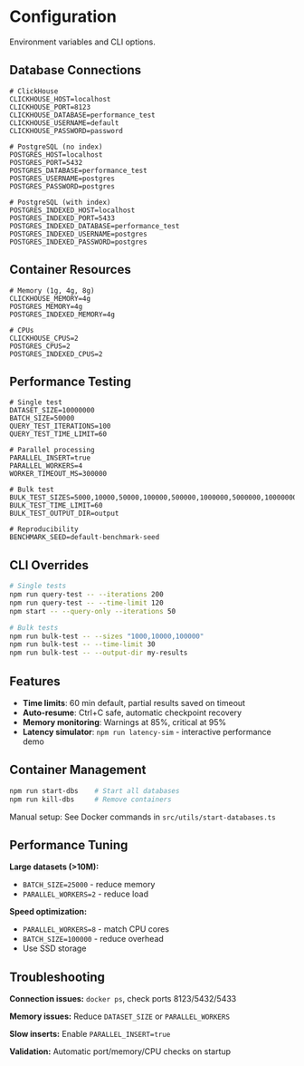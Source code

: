 # Configuration

Environment variables and CLI options.

## Database Connections

```env
# ClickHouse
CLICKHOUSE_HOST=localhost
CLICKHOUSE_PORT=8123
CLICKHOUSE_DATABASE=performance_test
CLICKHOUSE_USERNAME=default
CLICKHOUSE_PASSWORD=password

# PostgreSQL (no index)
POSTGRES_HOST=localhost
POSTGRES_PORT=5432
POSTGRES_DATABASE=performance_test
POSTGRES_USERNAME=postgres
POSTGRES_PASSWORD=postgres

# PostgreSQL (with index)
POSTGRES_INDEXED_HOST=localhost
POSTGRES_INDEXED_PORT=5433
POSTGRES_INDEXED_DATABASE=performance_test
POSTGRES_INDEXED_USERNAME=postgres
POSTGRES_INDEXED_PASSWORD=postgres
```

## Container Resources

```env
# Memory (1g, 4g, 8g)
CLICKHOUSE_MEMORY=4g
POSTGRES_MEMORY=4g
POSTGRES_INDEXED_MEMORY=4g

# CPUs
CLICKHOUSE_CPUS=2
POSTGRES_CPUS=2
POSTGRES_INDEXED_CPUS=2
```

## Performance Testing

```env
# Single test
DATASET_SIZE=10000000
BATCH_SIZE=50000
QUERY_TEST_ITERATIONS=100
QUERY_TEST_TIME_LIMIT=60

# Parallel processing
PARALLEL_INSERT=true
PARALLEL_WORKERS=4
WORKER_TIMEOUT_MS=300000

# Bulk test
BULK_TEST_SIZES=5000,10000,50000,100000,500000,1000000,5000000,10000000,25000000
BULK_TEST_TIME_LIMIT=60
BULK_TEST_OUTPUT_DIR=output

# Reproducibility
BENCHMARK_SEED=default-benchmark-seed
```

## CLI Overrides

```bash
# Single tests
npm run query-test -- --iterations 200
npm run query-test -- --time-limit 120
npm start -- --query-only --iterations 50

# Bulk tests
npm run bulk-test -- --sizes "1000,10000,100000"
npm run bulk-test -- --time-limit 30
npm run bulk-test -- --output-dir my-results
```

## Features

- **Time limits**: 60 min default, partial results saved on timeout
- **Auto-resume**: Ctrl+C safe, automatic checkpoint recovery
- **Memory monitoring**: Warnings at 85%, critical at 95%
- **Latency simulator**: `npm run latency-sim` - interactive performance demo

## Container Management

```bash
npm run start-dbs    # Start all databases
npm run kill-dbs     # Remove containers
```

Manual setup: See Docker commands in `src/utils/start-databases.ts`

## Performance Tuning

**Large datasets (>10M):**
- `BATCH_SIZE=25000` - reduce memory
- `PARALLEL_WORKERS=2` - reduce load

**Speed optimization:**
- `PARALLEL_WORKERS=8` - match CPU cores
- `BATCH_SIZE=100000` - reduce overhead
- Use SSD storage

## Troubleshooting

**Connection issues:** `docker ps`, check ports 8123/5432/5433

**Memory issues:** Reduce `DATASET_SIZE` or `PARALLEL_WORKERS`

**Slow inserts:** Enable `PARALLEL_INSERT=true`

**Validation:** Automatic port/memory/CPU checks on startup